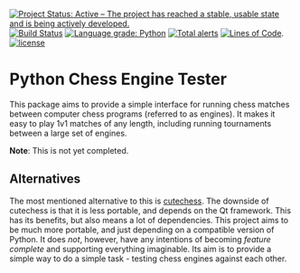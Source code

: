 [![Project Status: Active – The project has reached a stable, usable state and is being actively developed.](http://www.repostatus.org/badges/latest/active.svg)](http://www.repostatus.org/#active)
[![Build Status](https://travis-ci.org/bsamseth/python-chess-engine-tester.svg?branch=master)](https://travis-ci.org/bsamseth/python-chess-engine-tester)
[![Language grade: Python](https://img.shields.io/lgtm/grade/python/g/bsamseth/python-chess-engine-tester.svg?logo=lgtm&logoWidth=18)](https://lgtm.com/projects/g/bsamseth/python-chess-engine-tester/context:python)
[![Total alerts](https://img.shields.io/lgtm/alerts/g/bsamseth/python-chess-engine-tester.svg?logo=lgtm&logoWidth=18)](https://lgtm.com/projects/g/bsamseth/python-chess-engine-tester/alerts/)
[![Lines of Code](https://tokei.rs/b1/github/bsamseth/python-chess-engine-tester)](https://github.com/Aaronepower/tokei).
[![license](https://img.shields.io/badge/license-Unlicense-blue.svg)](https://github.com/bsamseth/python-chess-engine-tester/blob/master/LICENSE)

# Python Chess Engine Tester

This package aims to provide a simple interface for running chess matches
between computer chess programs (referred to as engines). It makes it easy to
play 1v1 matches of any length, including running tournaments between a large
set of engines.

__Note__: This is not yet completed.

## Alternatives

The most mentioned alternative to this is
[cutechess](https://github.com/cutechess/cutechess). The downside of cutechess
is that it is less portable, and depends on the Qt framework. This has its
benefits, but also means a lot of dependencies. This project aims to be much
more portable, and just depending on a compatible version of Python. It does
_not_, however, have any intentions of becoming _feature complete_ and
supporting everything imaginable. Its aim is to provide a simple way to do a
simple task - testing chess engines against each other.

